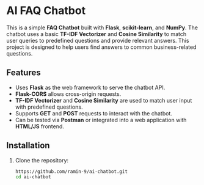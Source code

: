# AI FAQ Chatbot

This is a simple **FAQ Chatbot** built with **Flask**, **scikit-learn**, and **NumPy**. The chatbot uses a basic **TF-IDF Vectorizer** and **Cosine Similarity** to match user queries to predefined questions and provide relevant answers. This project is designed to help users find answers to common business-related questions.

## Features

- Uses **Flask** as the web framework to serve the chatbot API.
- **Flask-CORS** allows cross-origin requests.
- **TF-IDF Vectorizer** and **Cosine Similarity** are used to match user input with predefined questions.
- Supports **GET** and **POST** requests to interact with the chatbot.
- Can be tested via **Postman** or integrated into a web application with **HTML/JS** frontend.

## Installation

1. Clone the repository:
   ```bash
   https://github.com/ramin-9/ai-chatbot.git
   cd ai-chatbot
